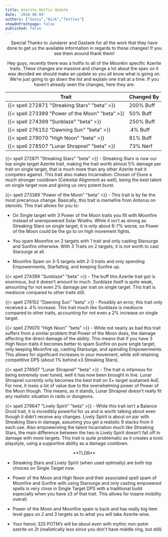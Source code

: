 ```yaml
---
title: Azerite Hotfix Update
date: '2018-08-09'
authors: ["Goosy","Nick","Tettles"]
showOnFrontpage: false
published: false
---
```


<center>
Special Thanks to Jundarer and Gastank for all the work that they have done to get us the available information in regards to these changes! If you see them around thank them!

Hey guys, recently there was a hotfix to all of the Moonkin specific Azerite traits. These changes are massive and change a lot about the spec so it was decided we should make an update so you all know what is going on. We’re just going to go down the list and explain one trait at a time. If you haven’t already seen the changes, here they are:


|          Trait             | Changed By  |
|----------------------------|---------------|
| {{< spell 272871 "Streaking Stars" "beta" >}} 	 | 200% Buff |
| {{< spell 273389 "Power of the Moon" "beta" >}} | 50% Buff |
| {{< spell 274399 "Sunblaze" "beta" >}} 		       | 250% Buff |
| {{< spell 276152 "Dawning Sun" "beta" >}}		     | .4% Buff |
| {{< spell 279070 "High Noon" "beta" >}} 	 	     | 81% Buff |
| {{< spell 278507 "Lunar Shrapnel" "beta" >}}	   | 73% Nerf |

</center>

{{< spell 272871 "Streaking Stars" "beta" >}} - Streaking Stars is now our top single target Azerite trait, making the trait worth almost 5% damage per trait on single target, that is much more than any other Azerite trait it competes against. This trait also makes Incarnation: Chosen of Elune a much stronger cooldown (Celestial Alignment as well), being the best talent on single target now and giving us very potent burst.

{{< spell 273389 "Power of the Moon" "beta" >}} -
This trait is by far the most precarious change. Basically, this trait is memefire from Antorus on steroids. This trait allows for you to:

* On Single target with 3 Power of the Moon traits you fill with Moonfire instead of unempowered Solar Wraths. While it isn’t as strong as Streaking Stars on single target, it is only about 6-7% worse, so Power of the Moon could be the go to on high movement fights.

* You spam Moonfire on 2 targets with 1 trait and only casting Starsurge and Sunfire otherwise. With 3 Traits on 2 targets, it is not worth to cast Starsurge at all.

* Moonfire Spam on 3-5 targets with 2-3 traits and only spending Empowerments, Starfalling, and keeping Sunfire up.

{{< spell 274399 "Sunblaze" "beta" >}} - The buff this Azerite trait got is enormous, but it doesn’t amount to much. Sunblaze itself is quite weak, amounting for not even 2% damage per trait on single target. This trait is mediocre compared to other traits still.

{{< spell 276152 "Dawning Sun" "beta" >}} - Possibly an error, this trait only received a .4% increase. This trait much like Sunblaze is mediocre compared to other traits, accounting for not even a 2% increase on single target.

{{< spell 279070 "High Noon" "beta" >}} - While not nearly as bad this trait suffers from a similar problem that Power of the Moon does, the damage affecting the direct damage of the ability. This means that if you have 3 High Noon traits it becomes better to spam Sunfire on pure single target, only keeping Moonfire up, casting Starsurge, and spending Empowerments. This allows for significant increases in your movement, while still retaining competitive DPS (about 1% behind x3 Streaking Stars). 

{{< spell 278507 "Lunar Shrapnel" "beta" >}} - The trait is infamous for being extremely over tuned, well it has now been brought in line. Lunar Shrapnel currently only becomes the best trait on 5+ target sustained AoE. For now, it loses a lot of value due to the overwhelming power of Power of the Moon though. This means, as it stands, Lunar Shrapnel doesn’t really fit any realistic situation in raids or dungeons.

{{< spell 279647 "Lively Spirit" "beta" >}} - While this trait isn’t a Balance Druid trait, it is incredibly powerful for us and is worth talking about even though it didn’t receive any changes. Lively Spirit is about on par with Streaking Stars in damage, assuming you get a realistic 9 stacks from it each use. Also empowerming the talent Incarnation much like Streaking Stars, the main difference between the two is Lively Spirit doesn’t fall off in damage with more targets. This trait is quite problematic as it creates a toxic playstyle, using a supportive ability as a damage cooldown.

<center>
**TLDR**
</center>

- Streaking Stars and Lively Spirit (when used optimally) are both top choices on Single Target now.

- Power of the Moon and High Noon and their associated spell spam of Moonfire and Sunfire with using Starsurge and only casting empowered spells is very close in Single Target DPS with a traditional build especially when you have x3 of that trait. This allows for insane mobility overall. 

- Power of the Moon and Moonfire spam is back and has really big item level gaps on 2 and 3 targets as to what you will take Azerite wise.

- Your heroic 325 POTM’s will be about even with mythic non-potm azerite on 2t
(realistically less since you don't have middle ring, but still)


